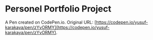 # Personel Portfolio Project

A Pen created on CodePen.io. Original URL: [https://codepen.io/yusuf-karakaya/pen/zYvORMY](https://codepen.io/yusuf-karakaya/pen/zYvORMY).


